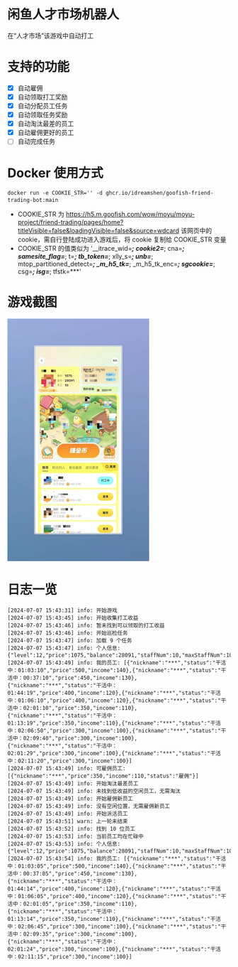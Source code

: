 # 闲鱼人才市场机器人
在“人才市场”该游戏中自动打工

# 支持的功能
- [X] 自动雇佣
- [X] 自动领取打工奖励
- [X] 自动分配员工任务
- [X] 自动领取任务奖励
- [X] 自动淘汰最差的员工
- [X] 自动雇佣更好的员工
- [ ] 自动完成任务

# Docker 使用方式
```
docker run -e COOKIE_STR='' -d ghcr.io/idreamshen/goofish-friend-trading-bot:main
```
- COOKIE_STR 为 https://h5.m.goofish.com/wow/moyu/moyu-project/friend-trading/pages/home?titleVisible=false&loadingVisible=false&source=wdcard 该网页中的 cookie，需自行登陆成功进入游戏后，将 cookie 复制给 COOKIE_STR 变量
- COOKIE_STR 的值类似为 '__itrace_wid=***; cookie2=***; cna=***; _samesite_flag_=***; t=***; _tb_token_=***; xlly_s=***; unb=***; mtop_partitioned_detect=***; _m_h5_tk=***; _m_h5_tk_enc=***; sgcookie=***; csg=***; isg=***; tfstk=***'

# 游戏截图
![game screenshot](./game.jpg)

# 日志一览
```
[2024-07-07 15:43:31] info: 开始游戏
[2024-07-07 15:43:45] info: 开始收集打工收益
[2024-07-07 15:43:46] info: 暂未找到可以领取的打工收益
[2024-07-07 15:43:46] info: 开始巡检任务
[2024-07-07 15:43:47] info: 加载 9 个任务
[2024-07-07 15:43:47] info: 个人信息: {"level":12,"price":1075,"balance":28091,"staffNum":10,"maxStaffNum":10,"bossName":"***"}
[2024-07-07 15:43:49] info: 我的员工: [{"nickname":"***","status":"干活中：01:03:10","price":500,"income":140},{"nickname":"***","status":"干活中：00:37:10","price":450,"income":130},{"nickname":"***","status":"干活中：01:44:19","price":400,"income":120},{"nickname":"***","status":"干活中：01:06:10","price":400,"income":120},{"nickname":"***","status":"干活中：02:01:10","price":350,"income":110},{"nickname":"***","status":"干活中：01:13:19","price":350,"income":110},{"nickname":"***","status":"干活中：02:06:50","price":300,"income":100},{"nickname":"***","status":"干活中：02:09:40","price":300,"income":100},{"nickname":"***","status":"干活中：02:01:29","price":300,"income":100},{"nickname":"***","status":"干活中：02:11:20","price":300,"income":100}]
[2024-07-07 15:43:49] info: 可雇佣员工: [{"nickname":"***","price":350,"income":110,"status":"雇佣"}]
[2024-07-07 15:43:49] info: 开始淘汰最差员工
[2024-07-07 15:43:49] info: 未找到低收益的空闲员工，无需淘汰
[2024-07-07 15:43:49] info: 开始雇佣新员工
[2024-07-07 15:43:49] info: 没有空闲位置，无需雇佣新员工
[2024-07-07 15:43:49] info: 开始派活员工
[2024-07-07 15:43:51] warn: 上一轮未结束
[2024-07-07 15:43:52] info: 找到 10 位员工
[2024-07-07 15:43:53] info: 当前员工均在忙碌中
[2024-07-07 15:43:53] info: 个人信息: {"level":12,"price":1075,"balance":28091,"staffNum":10,"maxStaffNum":10,"bossName":"***"}
[2024-07-07 15:43:54] info: 我的员工: [{"nickname":"***","status":"干活中：01:03:05","price":500,"income":140},{"nickname":"***","status":"干活中：00:37:05","price":450,"income":130},{"nickname":"***","status":"干活中：01:44:14","price":400,"income":120},{"nickname":"***","status":"干活中：01:06:05","price":400,"income":120},{"nickname":"***","status":"干活中：02:01:05","price":350,"income":110},{"nickname":"***","status":"干活中：01:13:14","price":350,"income":110},{"nickname":"***","status":"干活中：02:06:45","price":300,"income":100},{"nickname":"***","status":"干活中：02:09:35","price":300,"income":100},{"nickname":"***","status":"干活中：02:01:24","price":300,"income":100},{"nickname":"***","status":"干活中：02:11:15","price":300,"income":100}]

```
